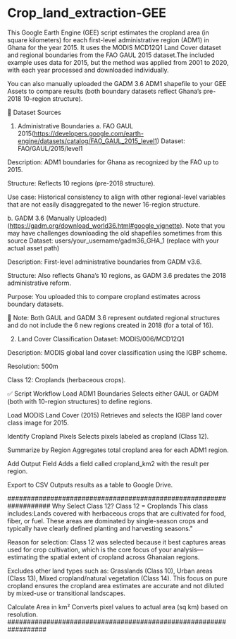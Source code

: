 # Crop_land_extraction-GEE
This Google Earth Engine (GEE) script estimates the cropland area (in square kilometers) for each first-level administrative region (ADM1) in Ghana for the year 2015. It uses the MODIS MCD12Q1 Land Cover dataset and regional boundaries from the FAO GAUL 2015 dataset.The included example uses data for 2015, but the method was applied from 2001 to 2020, with each year processed and downloaded individually.

You can also manually uploaded the GADM 3.6 ADM1 shapefile to your GEE Assets to compare results (both boundary datasets reflect Ghana’s pre-2018 10-region structure).

📁 Dataset Sources
1. Administrative Boundaries
a. FAO GAUL 2015(https://developers.google.com/earth-engine/datasets/catalog/FAO_GAUL_2015_level1)
Dataset: FAO/GAUL/2015/level1

Description: ADM1 boundaries for Ghana as recognized by the FAO up to 2015.

Structure: Reflects 10 regions (pre-2018 structure).

Use case: Historical consistency to align with other regional-level variables that are not easily disaggregated to the newer 16-region structure.

b. GADM 3.6 (Manually Uploaded) (https://gadm.org/download_world36.html#google_vignette). Note that you may have challenges downloading the old shapefiles sometimes from this source
Dataset: users/your_username/gadm36_GHA_1 (replace with your actual asset path) 

Description: First-level administrative boundaries from GADM v3.6.

Structure: Also reflects Ghana’s 10 regions, as GADM 3.6 predates the 2018 administrative reform.

Purpose: You uploaded this to compare cropland estimates across boundary datasets.

🔴 Note: Both GAUL and GADM 3.6 represent outdated regional structures and do not include the 6 new regions created in 2018 (for a total of 16).

2. Land Cover Classification
Dataset: MODIS/006/MCD12Q1

Description: MODIS global land cover classification using the IGBP scheme.

Resolution: 500m

Class 12: Croplands (herbaceous crops).

✅ Script Workflow
Load ADM1 Boundaries
Selects either GAUL or GADM (both with 10-region structures) to define regions.

Load MODIS Land Cover (2015)
Retrieves and selects the IGBP land cover class image for 2015.

Identify Cropland Pixels
Selects pixels labeled as cropland (Class 12).

Summarize by Region
Aggregates total cropland area for each ADM1 region.

Add Output Field
Adds a field called cropland_km2 with the result per region.

Export to CSV
Outputs results as a table to Google Drive.

###################################################################
Why Select Class 12?
Class 12 = Croplands
This class includes:Lands covered with herbaceous crops that are cultivated for food, fiber, or fuel. These areas are dominated by single-season crops and typically have clearly defined planting and harvesting seasons."

Reason for selection:
Class 12 was selected because it best captures areas used for crop cultivation, which is the core focus of your analysis—estimating the spatial extent of cropland across Ghanaian regions.

Excludes other land types such as: Grasslands (Class 10), Urban areas (Class 13), Mixed cropland/natural vegetation (Class 14). This focus on pure cropland ensures the cropland area estimates are accurate and not diluted by mixed-use or transitional landscapes.

Calculate Area in km²
Converts pixel values to actual area (sq km) based on resolution.
##################################################################
